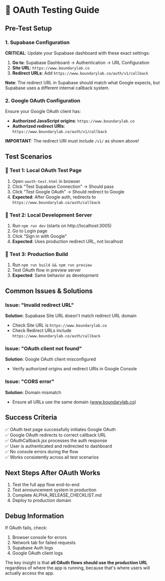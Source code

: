 # 🔐 OAuth Testing Guide

## Pre-Test Setup

### 1. Supabase Configuration
**CRITICAL**: Update your Supabase dashboard with these exact settings:

1. **Go to**: Supabase Dashboard → Authentication → URL Configuration
2. **Site URL**: `https://www.boundarylab.co`
3. **Redirect URLs**: Add `https://www.boundarylab.co/auth/v1/callback`

**Note**: The redirect URL in Supabase should match what Google expects, but Supabase uses a different internal callback system.

### 2. Google OAuth Configuration
Ensure your Google OAuth client has:
- **Authorized JavaScript origins**: `https://www.boundarylab.co`
- **Authorized redirect URIs**: `https://www.boundarylab.co/auth/v1/callback`

**IMPORTANT**: The redirect URI must include `/v1/` as shown above!

## Test Scenarios

### 🧪 Test 1: Local OAuth Test Page
1. Open `oauth-test.html` in browser
2. Click "Test Supabase Connection" → Should pass
3. Click "Test Google OAuth" → Should redirect to Google
4. **Expected**: After Google auth, redirects to `https://www.boundarylab.co/auth/callback`

### 🧪 Test 2: Local Development Server
1. Run `npm run dev` (starts on http://localhost:3005)
2. Go to Login page
3. Click "Sign in with Google"
4. **Expected**: Uses production redirect URL, not localhost

### 🧪 Test 3: Production Build
1. Run `npm run build && npm run preview`
2. Test OAuth flow in preview server
3. **Expected**: Same behavior as development

## Common Issues & Solutions

### Issue: "Invalid redirect URL"
**Solution**: Supabase Site URL doesn't match redirect URL domain
- Check Site URL is `https://www.boundarylab.co`
- Check Redirect URLs include `https://www.boundarylab.co/auth/callback`

### Issue: "OAuth client not found"
**Solution**: Google OAuth client misconfigured
- Verify authorized origins and redirect URIs in Google Console

### Issue: "CORS error"
**Solution**: Domain mismatch
- Ensure all URLs use the same domain (www.boundarylab.co)

## Success Criteria

✅ OAuth test page successfully initiates Google OAuth  
✅ Google OAuth redirects to correct callback URL  
✅ OAuthCallback.jsx processes the auth response  
✅ User is authenticated and redirected to dashboard  
✅ No console errors during the flow  
✅ Works consistently across all test scenarios  

## Next Steps After OAuth Works

1. Test the full app flow end-to-end
2. Test announcement system in production
3. Complete ALPHA_RELEASE_CHECKLIST.md
4. Deploy to production domain

## Debug Information

If OAuth fails, check:
1. Browser console for errors
2. Network tab for failed requests
3. Supabase Auth logs
4. Google OAuth client logs

The key insight is that **all OAuth flows should use the production URL** regardless of where the app is running, because that's where users will actually access the app.
